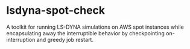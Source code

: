 # lsdyna-spot-check
A toolkit for running LS-DYNA simulations on AWS spot instances while encapsulating away the interruptible behavior by checkpointing on-interruption and greedy job restart.
